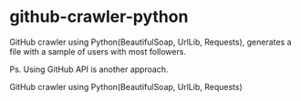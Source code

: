 # github-crawler-python

GitHub crawler using Python(BeautifulSoap, UrlLib, Requests), generates a file with a sample of users with most followers.

Ps. Using GitHub API is another approach.

GitHub crawler using Python(BeautifulSoap, UrlLib, Requests)
